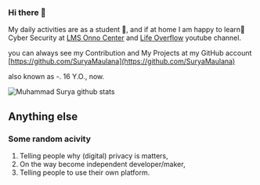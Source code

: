 ### Hi there 👋

My daily activities are as a student 🌱, and if at home I am happy to learn🌱 Cyber Security at [LMS Onno Center](https://lms.onnocenter.or.id/moodle/) and [Life Overflow](https://www.youtube.com/channel/UClcE-kVhqyiHCcjYwcpfj9w) youtube channel.<br>

you can always see my Contribution and My Projects at my GitHub account [https://github.com/SuryaMaulana](https://github.com/SuryaMaulana)

also known as -. 16 Y.O., now.

![Muhammad Surya github stats](https://github-readme-stats.vercel.app/api?username=suryamaulana&show_icons=true&theme=radical)

## Anything else
### Some random acivity
1. Telling people why (digital) privacy is matters,
2. On the way become independent developer/maker,
3. Telling people to use their own platform.
